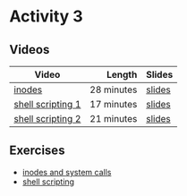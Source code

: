 # Activity 3

## Videos

| Video | Length | Slides |
|-------|-------:|--------|
| [inodes](https://web.microsoftstream.com/video/a6b0b42d-21be-4d1e-960d-2323f437b46c?channelId=793a8a65-ed73-4803-820f-dd7f2c675f46) | 28 minutes |  [slides](https://uob.sharepoint.com/:b:/r/teams/UnitTeams-COMS10012-2021-22-TB-2-A/Shared%20Documents/Documents/inodes.pdf) |
| [shell scripting 1](https://web.microsoftstream.com/video/6b2eb8b5-bb65-4152-b27a-e5e71398741a?channelId=793a8a65-ed73-4803-820f-dd7f2c675f46) | 17 minutes |  [slides](https://uob.sharepoint.com/:b:/r/teams/UnitTeams-COMS10012-2021-22-TB-2-A/Shared%20Documents/Documents/shell%20scripting%201.pdf) |
| [shell scripting 2](https://web.microsoftstream.com/video/edbb35de-2b9f-46ce-99bc-e8468bdf9556?channelId=793a8a65-ed73-4803-820f-dd7f2c675f46) | 21 minutes |  [slides](https://uob.sharepoint.com/:b:/r/teams/UnitTeams-COMS10012-2021-22-TB-2-A/Shared%20Documents/Documents/shell%20scripting%202.pdf) |

## Exercises

  - [inodes and system calls](./stat.md)
  - [shell scripting](./script.md)